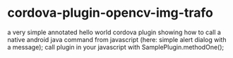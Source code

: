 cordova-plugin-opencv-img-trafo
===============================
a very simple annotated hello world cordova plugin showing how to call a native android java command from javascript (here: simple alert dialog with a message); call plugin in your javascript with SamplePlugin.methodOne();